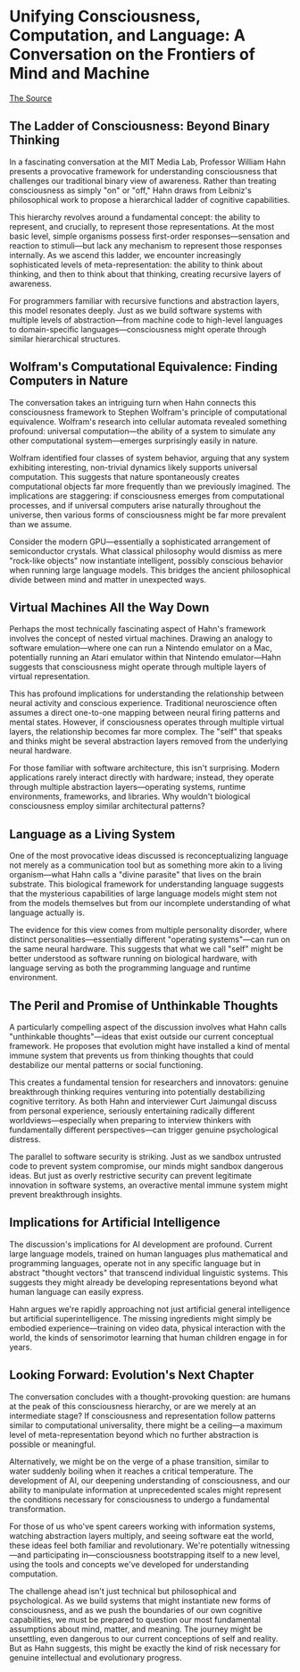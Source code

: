 # Unifying Consciousness, Computation, and Language: A Conversation on the Frontiers of Mind and Machine

[The Source](https://www.youtube.com/watch?v=3fkg0uTA3qU)

## The Ladder of Consciousness: Beyond Binary Thinking

In a fascinating conversation at the MIT Media Lab, Professor William Hahn presents a provocative framework for understanding consciousness that challenges our traditional binary view of awareness. Rather than treating consciousness as simply "on" or "off," Hahn draws from Leibniz's philosophical work to propose a hierarchical ladder of cognitive capabilities.

This hierarchy revolves around a fundamental concept: the ability to represent, and crucially, to represent those representations. At the most basic level, simple organisms possess first-order responses—sensation and reaction to stimuli—but lack any mechanism to represent those responses internally. As we ascend this ladder, we encounter increasingly sophisticated levels of meta-representation: the ability to think about thinking, and then to think about that thinking, creating recursive layers of awareness.

For programmers familiar with recursive functions and abstraction layers, this model resonates deeply. Just as we build software systems with multiple levels of abstraction—from machine code to high-level languages to domain-specific languages—consciousness might operate through similar hierarchical structures.

## Wolfram's Computational Equivalence: Finding Computers in Nature

The conversation takes an intriguing turn when Hahn connects this consciousness framework to Stephen Wolfram's principle of computational equivalence. Wolfram's research into cellular automata revealed something profound: universal computation—the ability of a system to simulate any other computational system—emerges surprisingly easily in nature.

Wolfram identified four classes of system behavior, arguing that any system exhibiting interesting, non-trivial dynamics likely supports universal computation. This suggests that nature spontaneously creates computational objects far more frequently than we previously imagined. The implications are staggering: if consciousness emerges from computational processes, and if universal computers arise naturally throughout the universe, then various forms of consciousness might be far more prevalent than we assume.

Consider the modern GPU—essentially a sophisticated arrangement of semiconductor crystals. What classical philosophy would dismiss as mere "rock-like objects" now instantiate intelligent, possibly conscious behavior when running large language models. This bridges the ancient philosophical divide between mind and matter in unexpected ways.

## Virtual Machines All the Way Down

Perhaps the most technically fascinating aspect of Hahn's framework involves the concept of nested virtual machines. Drawing an analogy to software emulation—where one can run a Nintendo emulator on a Mac, potentially running an Atari emulator within that Nintendo emulator—Hahn suggests that consciousness might operate through multiple layers of virtual representation.

This has profound implications for understanding the relationship between neural activity and conscious experience. Traditional neuroscience often assumes a direct one-to-one mapping between neural firing patterns and mental states. However, if consciousness operates through multiple virtual layers, the relationship becomes far more complex. The "self" that speaks and thinks might be several abstraction layers removed from the underlying neural hardware.

For those familiar with software architecture, this isn't surprising. Modern applications rarely interact directly with hardware; instead, they operate through multiple abstraction layers—operating systems, runtime environments, frameworks, and libraries. Why wouldn't biological consciousness employ similar architectural patterns?

## Language as a Living System

One of the most provocative ideas discussed is reconceptualizing language not merely as a communication tool but as something more akin to a living organism—what Hahn calls a "divine parasite" that lives on the brain substrate. This biological framework for understanding language suggests that the mysterious capabilities of large language models might stem not from the models themselves but from our incomplete understanding of what language actually is.

The evidence for this view comes from multiple personality disorder, where distinct personalities—essentially different "operating systems"—can run on the same neural hardware. This suggests that what we call "self" might be better understood as software running on biological hardware, with language serving as both the programming language and runtime environment.

## The Peril and Promise of Unthinkable Thoughts

A particularly compelling aspect of the discussion involves what Hahn calls "unthinkable thoughts"—ideas that exist outside our current conceptual framework. He proposes that evolution might have installed a kind of mental immune system that prevents us from thinking thoughts that could destabilize our mental patterns or social functioning.

This creates a fundamental tension for researchers and innovators: genuine breakthrough thinking requires venturing into potentially destabilizing cognitive territory. As both Hahn and interviewer Curt Jaimungal discuss from personal experience, seriously entertaining radically different worldviews—especially when preparing to interview thinkers with fundamentally different perspectives—can trigger genuine psychological distress.

The parallel to software security is striking. Just as we sandbox untrusted code to prevent system compromise, our minds might sandbox dangerous ideas. But just as overly restrictive security can prevent legitimate innovation in software systems, an overactive mental immune system might prevent breakthrough insights.

## Implications for Artificial Intelligence

The discussion's implications for AI development are profound. Current large language models, trained on human languages plus mathematical and programming languages, operate not in any specific language but in abstract "thought vectors" that transcend individual linguistic systems. This suggests they might already be developing representations beyond what human language can easily express.

Hahn argues we're rapidly approaching not just artificial general intelligence but artificial superintelligence. The missing ingredients might simply be embodied experience—training on video data, physical interaction with the world, the kinds of sensorimotor learning that human children engage in for years.

## Looking Forward: Evolution's Next Chapter

The conversation concludes with a thought-provoking question: are humans at the peak of this consciousness hierarchy, or are we merely at an intermediate stage? If consciousness and representation follow patterns similar to computational universality, there might be a ceiling—a maximum level of meta-representation beyond which no further abstraction is possible or meaningful.

Alternatively, we might be on the verge of a phase transition, similar to water suddenly boiling when it reaches a critical temperature. The development of AI, our deepening understanding of consciousness, and our ability to manipulate information at unprecedented scales might represent the conditions necessary for consciousness to undergo a fundamental transformation.

For those of us who've spent careers working with information systems, watching abstraction layers multiply, and seeing software eat the world, these ideas feel both familiar and revolutionary. We're potentially witnessing—and participating in—consciousness bootstrapping itself to a new level, using the tools and concepts we've developed for understanding computation.

The challenge ahead isn't just technical but philosophical and psychological. As we build systems that might instantiate new forms of consciousness, and as we push the boundaries of our own cognitive capabilities, we must be prepared to question our most fundamental assumptions about mind, matter, and meaning. The journey might be unsettling, even dangerous to our current conceptions of self and reality. But as Hahn suggests, this might be exactly the kind of risk necessary for genuine intellectual and evolutionary progress.
